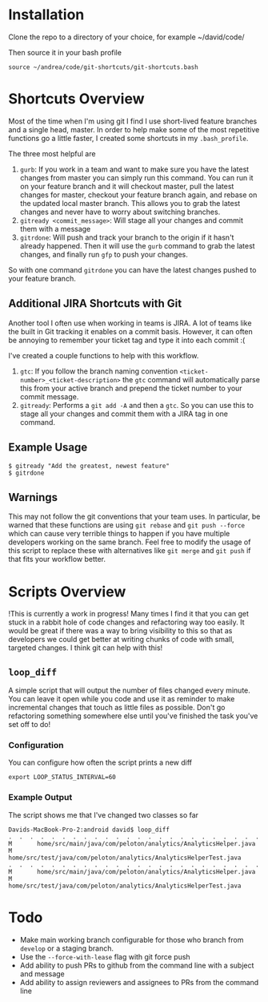 
# Installation
Clone the repo to a directory of your choice, for example ~/david/code/

Then source it in your bash profile

```
source ~/andrea/code/git-shortcuts/git-shortcuts.bash
```

# Shortcuts Overview
Most of the time when I'm using git I find I use short-lived feature branches and a single head, master. In order to help make some of the most repetitive functions go a little faster, I created some shortcuts in my `.bash_profile`. 

The three most helpful are

1. `gurb`: If you work in a team and want to make sure you have the latest changes from master you can simply run this command. You can run it on your feature branch and it will checkout master, pull the latest changes for master, checkout your feature branch again, and rebase on the updated local master branch. This allows you to grab the latest changes and never have to worry about switching branches.
2. `gitready <commit_message>`: Will stage all your changes and commit them with a message
3. `gitrdone`: Will push and track your branch to the origin if it hasn't already happened. Then it will use the `gurb` command to grab the latest changes, and finally run `gfp` to push your changes. 

So with one command `gitrdone` you can have the latest changes pushed to your feature branch. 

## Additional JIRA Shortcuts with Git 
Another tool I often use when working in teams is JIRA. A lot of teams like the built in Git tracking it enables on a commit basis. However, it can often be annoying to remember your ticket tag and type it into each commit :( 

I've created a couple functions to help with this workflow. 

1. `gtc`: If you follow the branch naming convention `<ticket-number>_<ticket-description>` the `gtc` command will automatically parse this from your active branch and prepend the ticket number to your commit message. 
2. `gitready`: Performs a `git add -A` and then a `gtc`. So you can use this to stage all your changes and commit them with a JIRA tag in one command. 

## Example Usage
```
$ gitready "Add the greatest, newest feature"
$ gitrdone
```

## Warnings
This may not follow the git conventions that your team uses. In particular, be warned that these functions are using `git rebase` and `git push --force` which can cause very terrible things to happen if you have multiple developers working on the same branch. Feel free to modify the usage of this script to replace these with alternatives like `git merge` and `git push` if that fits your workflow better. 

# Scripts Overview
!This is currently a work in progress! 
Many times I find it that you can get stuck in a rabbit hole of code changes and refactoring way too easily. It would be great if there was a way to bring visibility to this so that as developers we could get better at writing chunks of code with small, targeted changes. I think git can help with this!

## `loop_diff`
A simple script that will output the number of files changed every minute. You can leave it open while you code and use it as reminder to make incremental changes that touch as little files as possible. Don't go refactoring something somewhere else until you've finished the task you've set off to do! 
### Configuration
You can configure how often the script prints a new diff 
```
export LOOP_STATUS_INTERVAL=60
```

### Example Output
The script shows me that I've changed two classes so far
```
Davids-MacBook-Pro-2:android david$ loop_diff
.  .  .  .  .  .  .  .  .  .  .  .  .  .  .  .  .  .  .  .  .  .  .  .
M       home/src/main/java/com/peloton/analytics/AnalyticsHelper.java
M       home/src/test/java/com/peloton/analytics/AnalyticsHelperTest.java
.  .  .  .  .  .  .  .  .  .  .  .  .  .  .  .  .  .  .  .  .  .  .  .
M       home/src/main/java/com/peloton/analytics/AnalyticsHelper.java
M       home/src/test/java/com/peloton/analytics/AnalyticsHelperTest.java
```

# Todo 
- Make main working branch configurable for those who branch from `develop` or a staging branch. 
- Use the `--force-with-lease` flag with git force push
- Add ability to push PRs to github from the command line with a subject and message
- Add ability to assign reviewers and assignees to PRs from the command line
